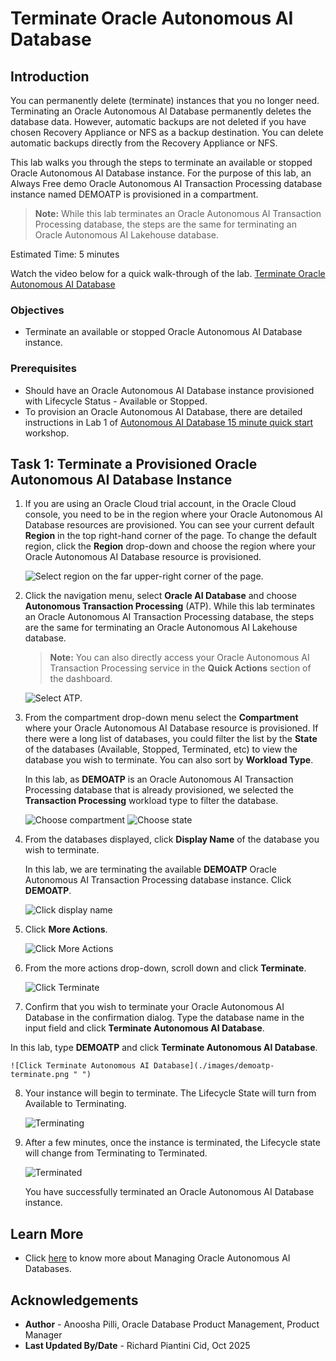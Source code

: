 # Terminate Oracle Autonomous AI Database

## Introduction

You can permanently delete (terminate) instances that you no longer need. Terminating an Oracle Autonomous AI Database permanently deletes the database data. However, automatic backups are not deleted if you have chosen Recovery Appliance or NFS as a backup destination. You can delete automatic backups directly from the Recovery Appliance or NFS.

This lab walks you through the steps to terminate an available or stopped Oracle Autonomous AI Database instance. For the purpose of this lab, an Always Free demo Oracle Autonomous AI Transaction Processing database instance named DEMOATP is provisioned in a compartment.
>**Note:** While this lab terminates an Oracle Autonomous AI Transaction Processing database, the steps are the same for terminating an Oracle Autonomous AI Lakehouse database.

Estimated Time: 5 minutes

Watch the video below for a quick walk-through of the lab.
[Terminate Oracle Autonomous AI Database](videohub:1_kxh3trkp)

### Objectives

- Terminate an available or stopped Oracle Autonomous AI Database instance.

### Prerequisites

- Should have an Oracle Autonomous AI Database instance provisioned with Lifecycle Status - Available or Stopped.
- To provision an Oracle Autonomous AI Database, there are detailed instructions in Lab 1 of [Autonomous AI Database 15 minute quick start](https://livelabs.oracle.com/pls/apex/dbpm/r/livelabs/view-workshop?wid=928) workshop.


## Task 1: Terminate a Provisioned Oracle Autonomous AI Database Instance

1. If you are using an Oracle Cloud trial account, in the Oracle Cloud console, you need to be in the region where your Oracle Autonomous AI Database resources are provisioned. You can see your current default **Region** in the top right-hand corner of the page. To change the default region, click the **Region** drop-down and choose the region where your Oracle Autonomous AI Database resource is provisioned.

    ![Select region on the far upper-right corner of the page.](https://oracle-livelabs.github.io/common/images/console/region.png " ")

2. Click the navigation menu, select **Oracle AI Database** and choose **Autonomous Transaction Processing** (ATP). While this lab terminates an Oracle Autonomous AI Transaction Processing database, the steps are the same for terminating an Oracle Autonomous AI Lakehouse database.

    >**Note:** You can also directly access your Oracle Autonomous AI Transaction Processing service in the **Quick Actions** section of the dashboard.

    ![Select ATP.](https://oracle-livelabs.github.io/common/images/console/database-atp.png " ")

3. From the compartment drop-down menu select the **Compartment** where your Oracle Autonomous AI Database resource is provisioned. If there were a long list of databases, you could filter the list by the **State** of the databases (Available, Stopped, Terminated, etc) to view the database you wish to terminate. You can also sort by **Workload Type**.

    In this lab, as **DEMOATP** is an Oracle Autonomous AI Transaction Processing database that is already provisioned, we selected the **Transaction Processing** workload type to filter the database.

    ![Choose compartment](./images/choose-compartment.png " ")
    ![Choose state](./images/choose-state.png " ")

4. From the databases displayed, click **Display Name** of the database you wish to terminate.

    In this lab, we are terminating the available **DEMOATP** Oracle Autonomous AI Transaction Processing database instance. Click **DEMOATP**.

    ![Click display name](./images/demoatp.png " ")

5. Click **More Actions**.

    ![Click More Actions](./images/more-actions.png " ")

6. From the more actions drop-down, scroll down and click **Terminate**.

    ![Click Terminate](./images/terminate.png " ")


7. Confirm that you wish to terminate your Oracle Autonomous AI Database in the confirmation dialog. Type the database name in the input field and click **Terminate Autonomous AI Database**.

  In this lab, type **DEMOATP** and click **Terminate Autonomous AI Database**.

    ![Click Terminate Autonomous AI Database](./images/demoatp-terminate.png " ")

8.  Your instance will begin to terminate. The Lifecycle State will turn from Available to Terminating.

    ![Terminating](./images/terminating.png " ")

9. After a few minutes, once the instance is terminated, the Lifecycle state will change from Terminating to Terminated.

    ![Terminated](./images/terminated.png " ")

    You have successfully terminated an Oracle Autonomous AI Database instance.

## Learn More

* Click [here](https://docs.oracle.com/en-us/iaas/exadata/doc/eccmanagingadbs.html#GUID-A00BC3BB-3AE6-4FBF-AEAF-2D9C14CD1D9A) to know more about Managing Oracle Autonomous AI Databases.

## Acknowledgements

* **Author** - Anoosha Pilli, Oracle Database Product Management, Product Manager
* **Last Updated By/Date** - Richard Piantini Cid, Oct 2025

